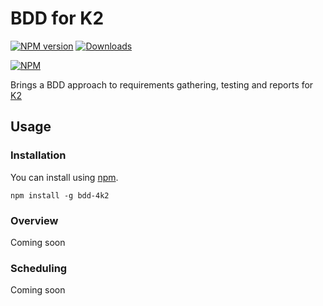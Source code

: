 # BDD for K2

[![NPM version](http://img.shields.io/npm/v/bdd-4k2.svg)](https://www.npmjs.com/package/bdd-4k2)
[![Downloads](https://img.shields.io/npm/dm/bdd-4k2.svg)](https://www.npmjs.com/package/bdd-4k2)

[![NPM](https://nodei.co/npm/bdd-4k2.png?downloads=true)](https://nodei.co/npm/bdd-4k2/)

Brings a BDD approach to requirements gathering, testing and reports for [K2]

## Usage

### Installation

You can install using [npm](https://www.npmjs.com/package/bdd-4k2).

```
npm install -g bdd-4k2
```

### Overview

Coming soon

### Scheduling

Coming soon

[K2]: https://www.k2.com/